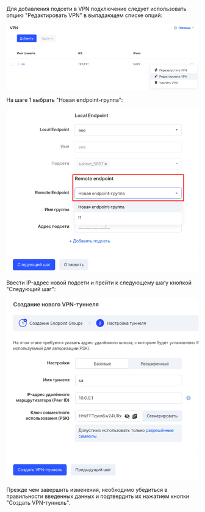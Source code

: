 Для добавления подсети в VPN подключение следует использовать опцию "Редактировать VPN" в выпадающем списке опций:

![](./assets/1596057434345-1596057434345.png)

На шаге 1 выбрать "Новая endpoint-группа":

![](./assets/1596057507788-1596057507788.png)

Ввести IP-адрес новой подсети и прейти к следующему шагу кнопкой "Следующий шаг":

![](./assets/1596057600143-1596057600143.png)

Прежде чем завершить изменения, необходимо убедиться в правильности введенных данных и подтвердить их нажатием кнопки "Создать VPN-туннель".